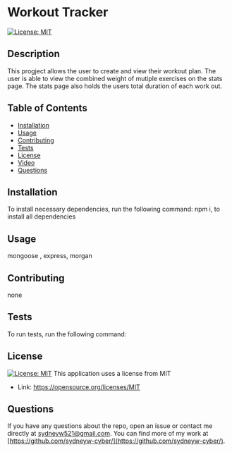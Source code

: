 # Workout Tracker
  [![License: MIT](https://img.shields.io/badge/License-MIT-yellow.svg)](https://opensource.org/licenses/MIT)
  ## Description
  This progject allows the user to create and view their workout plan. The user is able to view the combined weight of mutiple exercises on the stats page. The stats page also holds the users total duration of each work out. 

  ## Table of Contents
  * [Installation](#-installation)
  * [Usage](#-usage)
  * [Contributing](#-contributing)
  * [Tests](#-tests)
  * [License](#-license)
  * [Video](#-video)
  * [Questions](#-questions)
  ## Installation
  To install necessary dependencies, run the following command:
  npm i, to install all dependencies
  ## Usage
  mongoose , express, morgan
  ## Contributing 
  none
  ## Tests
  To run tests, run the following command:
  
  ## License 
  [![License: MIT](https://img.shields.io/badge/License-MIT-yellow.svg)](https://opensource.org/licenses/MIT)
  This application uses a license from MIT 
  
 * Link: https://opensource.org/licenses/MIT
  ## Questions 
  If you have any questions about the repo, open an issue or contact me directly at sydneyw521@gmail.com. You can find more of my work at [https://github.com/sydneyw-cyber/](https://github.com/sydneyw-cyber/).
  
